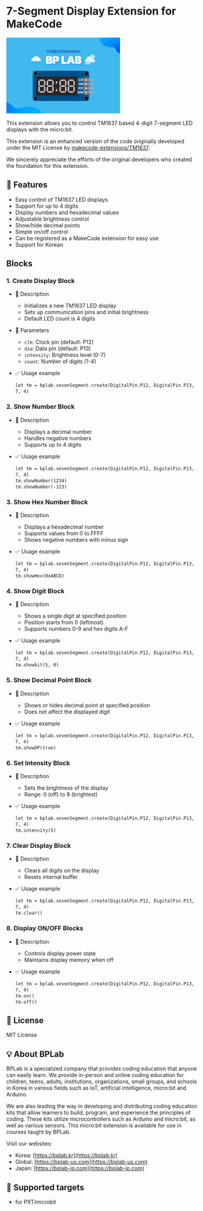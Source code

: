 # 7-Segment Display Extension for MakeCode

![7-Segment Image](./icon.png)

This extension allows you to control TM1637 based 4-digit 7-segment LED displays with the micro:bit.

This extension is an enhanced version of the code originally developed under the MIT License by [makecode-extensions/TM1637](https://github.com/makecode-extensions/bplab.sevenSegment.git).

We sincerely appreciate the efforts of the original developers who created the foundation for this extension.

## 🚀 Features

- Easy control of TM1637 LED displays
- Support for up to 4 digits
- Display numbers and hexadecimal values
- Adjustable brightness control
- Show/hide decimal points
- Simple on/off control
- Can be registered as a MakeCode extension for easy use
- Support for Korean

## Blocks

### 1. Create Display Block

- 🔹 Description

  - Initializes a new TM1637 LED display
  - Sets up communication pins and initial brightness
  - Default LED count is 4 digits

- 🔹 Parameters

  - `clk`: Clock pin (default: P12)
  - `dio`: Data pin (default: P13)
  - `intensity`: Brightness level (0-7)
  - `count`: Number of digits (1-4)

- ✅ Usage example

  ```blocks
  let tm = bplab.sevenSegment.create(DigitalPin.P12, DigitalPin.P13, 7, 4)
  ```

### 2. Show Number Block

- 🔹 Description

  - Displays a decimal number
  - Handles negative numbers
  - Supports up to 4 digits

- ✅ Usage example

  ```blocks
  let tm = bplab.sevenSegment.create(DigitalPin.P12, DigitalPin.P13, 7, 4)
  tm.showNumber(1234)
  tm.showNumber(-123)
  ```

### 3. Show Hex Number Block

- 🔹 Description

  - Displays a hexadecimal number
  - Supports values from 0 to FFFF
  - Shows negative numbers with minus sign

- ✅ Usage example

  ```blocks
  let tm = bplab.sevenSegment.create(DigitalPin.P12, DigitalPin.P13, 7, 4)
  tm.showHex(0xABCD)
  ```

### 4. Show Digit Block

- 🔹 Description

  - Shows a single digit at specified position
  - Position starts from 0 (leftmost)
  - Supports numbers 0-9 and hex digits A-F

- ✅ Usage example

  ```blocks
  let tm = bplab.sevenSegment.create(DigitalPin.P12, DigitalPin.P13, 7, 4)
  tm.showbit(5, 0)
  ```

### 5. Show Decimal Point Block

- 🔹 Description

  - Shows or hides decimal point at specified position
  - Does not affect the displayed digit

- ✅ Usage example

  ```blocks
  let tm = bplab.sevenSegment.create(DigitalPin.P12, DigitalPin.P13, 7, 4)
  tm.showDP(true)
  ```

### 6. Set Intensity Block

- 🔹 Description

  - Sets the brightness of the display
  - Range: 0 (off) to 8 (brightest)

- ✅ Usage example

  ```blocks
  let tm = bplab.sevenSegment.create(DigitalPin.P12, DigitalPin.P13, 7, 4)
  tm.intensity(5)
  ```

### 7. Clear Display Block

- 🔹 Description

  - Clears all digits on the display
  - Resets internal buffer

- ✅ Usage example

  ```blocks
  let tm = bplab.sevenSegment.create(DigitalPin.P12, DigitalPin.P13, 7, 4)
  tm.clear()
  ```

### 8. Display ON/OFF Blocks

- 🔹 Description

  - Controls display power state
  - Maintains display memory when off

- ✅ Usage example

  ```blocks
  let tm = bplab.sevenSegment.create(DigitalPin.P12, DigitalPin.P13, 7, 4)
  tm.on()
  tm.off()
  ```

## 📜 License

MIT License

## 💡 About BPLab

BPLab is a specialized company that provides coding education that anyone can easily learn. We provide in-person and online coding education for children, teens, adults, institutions, organizations, small groups, and schools in Korea in various fields such as IoT, artificial intelligence, micro:bit and Arduino.

We are also leading the way in developing and distributing coding education kits that allow learners to build, program, and experience the principles of coding. These kits utilize microcontrollers such as Arduino and micro:bit, as well as various sensors. This micro:bit extension is available for use in courses taught by BPLab.

Visit our websites:

- Korea: [https://bplab.kr](https://bplab.kr)
- Global: [https://bplab-us.com](https://bplab-us.com)
- Japan: [https://bplab-jp.com](https://bplab-jp.com)

## 📍 Supported targets

- for PXT/microbit

<script src="https://makecode.com/gh-pages-embed.js"></script><script>makeCodeRender("{{ site.makecode.home_url }}", "{{ site.github.owner_name }}/{{ site.github.repository_name }}");</script>
